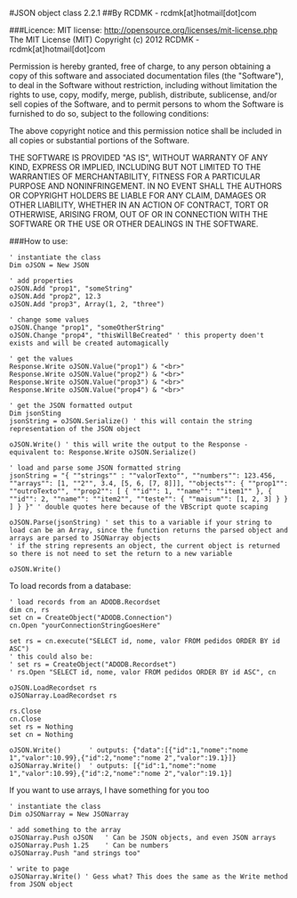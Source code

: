 #JSON object class 2.2.1
##By RCDMK - rcdmk[at]hotmail[dot]com

###Licence:
MIT license: http://opensource.org/licenses/mit-license.php
The MIT License (MIT)
Copyright (c) 2012 RCDMK - rcdmk[at]hotmail[dot]com

Permission is hereby granted, free of charge, to any person obtaining a copy of this software and associated documentation files (the "Software"), to deal in the Software without restriction, including without limitation the rights to use, copy, modify, merge, publish, distribute, sublicense, and/or sell copies of the Software, and to permit persons to whom the Software is furnished to do so, subject to the following conditions:  

The above copyright notice and this permission notice shall be included in all copies or substantial portions of the Software.  

THE SOFTWARE IS PROVIDED "AS IS", WITHOUT WARRANTY OF ANY KIND, EXPRESS OR IMPLIED, INCLUDING BUT NOT LIMITED TO THE WARRANTIES OF MERCHANTABILITY, FITNESS FOR A PARTICULAR PURPOSE AND NONINFRINGEMENT. IN NO EVENT SHALL THE AUTHORS OR COPYRIGHT HOLDERS BE LIABLE FOR ANY CLAIM, DAMAGES OR OTHER LIABILITY, WHETHER IN AN ACTION OF CONTRACT, TORT OR OTHERWISE, ARISING FROM, OUT OF OR IN CONNECTION WITH THE SOFTWARE OR THE USE OR OTHER DEALINGS IN THE SOFTWARE.  

###How to use:

<!-- languages: vbscript, vb -->

    ' instantiate the class
	Dim oJSON = New JSON
	
	' add properties
	oJSON.Add "prop1", "someString"
	oJSON.Add "prop2", 12.3
	oJSON.Add "prop3", Array(1, 2, "three")
	
	' change some values
	oJSON.Change "prop1", "someOtherString"
	oJSON.Change "prop4", "thisWillBeCreated" ' this property doen't exists and will be created automagically
	
	' get the values
	Response.Write oJSON.Value("prop1") & "<br>"
	Response.Write oJSON.Value("prop2") & "<br>"
	Response.Write oJSON.Value("prop3") & "<br>"
	Response.Write oJSON.Value("prop4") & "<br>"
	
	' get the JSON formatted output
	Dim jsonSting
	jsonString = oJSON.Serialize() ' this will contain the string representation of the JSON object
	
	oJSON.Write() ' this will write the output to the Response - equivalent to: Response.Write oJSON.Serialize()
	
	' load and parse some JSON formatted string
	jsonString = "{ ""strings"" : ""valorTexto"", ""numbers"": 123.456, ""arrays"": [1, ""2"", 3.4, [5, 6, [7, 8]]], ""objects"": { ""prop1"": ""outroTexto"", ""prop2"": [ { ""id"": 1, ""name"": ""item1"" }, { ""id"": 2, ""name"": ""item2"", ""teste"": { ""maisum"": [1, 2, 3] } } ] } }" ' double quotes here because of the VBScript quote scaping
	
	oJSON.Parse(jsonString) ' set this to a variable if your string to load can be an Array, since the function returns the parsed object and arrays are parsed to JSONarray objects
	' if the string represents an object, the current object is returned so there is not need to set the return to a new variable
	
	oJSON.Write()
	
To load records from a database:
	
	' load records from an ADODB.Recordset
	dim cn, rs
	set cn = CreateObject("ADODB.Connection")
	cn.Open "yourConnectionStringGoesHere"
	
	set rs = cn.execute("SELECT id, nome, valor FROM pedidos ORDER BY id ASC")
	' this could also be:
	' set rs = CreateObject("ADODB.Recordset")
	' rs.Open "SELECT id, nome, valor FROM pedidos ORDER BY id ASC", cn	
	
	oJSON.LoadRecordset rs
	oJSONarray.LoadRecordset rs
	
	rs.Close
	cn.Close
	set rs = Nothing
	set cn = Nothing
	
	oJSON.Write() 		' outputs: {"data":[{"id":1,"nome":"nome 1","valor":10.99},{"id":2,"nome":"nome 2","valor":19.1}]}
	oJSONarray.Write() 	' outputs: [{"id":1,"nome":"nome 1","valor":10.99},{"id":2,"nome":"nome 2","valor":19.1}]
	
If you want to use arrays, I have something for you too

    ' instantiate the class
	Dim oJSONarray = New JSONarray
	
	' add something to the array
	oJSONarray.Push oJSON 	' Can be JSON objects, and even JSON arrays
	oJSONarray.Push 1.25 	' Can be numbers
	oJSONarray.Push "and strings too"
	
	' write to page
	oJSONarray.Write() ' Gess what? This does the same as the Write method from JSON object
	